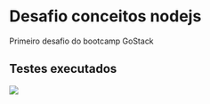 # Desafio conceitos nodejs
Primeiro desafio do bootcamp GoStack

## Testes executados
<img src="https://i.imgur.com/AbVTJa2.png" />
